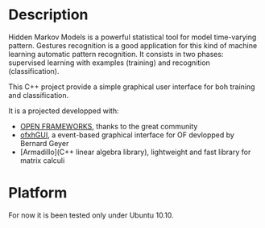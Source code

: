 # Description #
Hidden Markov Models is a powerful statistical tool for model time-varying pattern. 
Gestures recognition is a good application for this kind of machine learning automatic pattern recognition.
It consists in two phases: supervised learning with examples (training) and recognition (classification).

This C++ project provide a simple graphical user interface for boh training and classification.

It is a projected developped with:
* [OPEN FRAMEWORKS](openframeworks.cc), thanks to the great community
* [ofxhGUI](https://github.com/bernardgeyer/ofxhGui), a event-based graphical interface for OF devlopped by Bernard Geyer
* [Armadillo](C++ linear algebra library), lightweight and fast library for matrix calculi

# Platform #
For now it is been tested only under Ubuntu 10.10.
